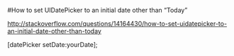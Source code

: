 #How to set UIDatePicker to an initial date other than “Today”

http://stackoverflow.com/questions/14164430/how-to-set-uidatepicker-to-an-initial-date-other-than-today

[datePicker setDate:yourDate];